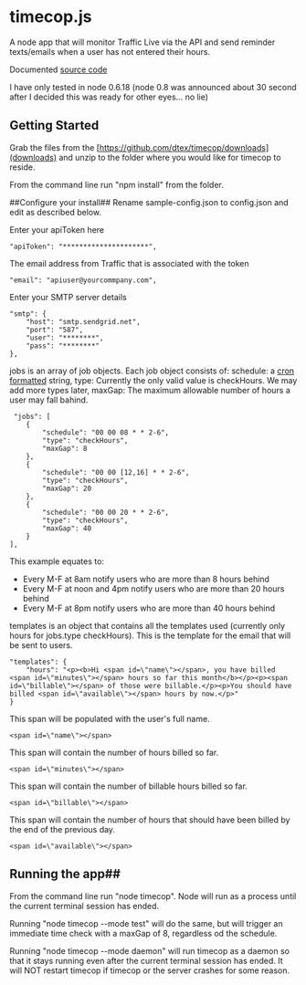 timecop.js
==========

A node app that will monitor Traffic Live via the API and send reminder texts/emails when a user has not entered their hours.

Documented [source code](http://dtex.github.com/timecop/docs/timecop.html)

I have only tested in node 0.6.18 (node 0.8 was announced about 30 second after I decided this was ready for other eyes... no lie)

## Getting Started ##

Grab the files from the [https://github.com/dtex/timecop/downloads](downloads) and unzip to the folder where you would like for timecop to reside.

From the command line run "npm install" from the folder.

##Configure your install##
Rename sample-config.json to config.json and edit as described below.

Enter your apiToken here

    "apiToken": "*********************",

The email address from Traffic that is associated with the token

    "email": "apiuser@yourcommpany.com",

Enter your SMTP server details

    "smtp": {
        "host": "smtp.sendgrid.net",
        "port": "587",
        "user": "********",
        "pass": "********"
    },
		
jobs is an array of job objects. Each job object consists of:
 schedule: a [cron formatted](http://www.nncron.ru/help/EN/working/cron-format.htm) string,
 type: Currently the only valid value is checkHours. We may add more types later,
 maxGap: The maximum allowable number of hours a user may fall bahind.

     "jobs": [
        {
            "schedule": "00 00 08 * * 2-6",
            "type": "checkHours",
            "maxGap": 8
        },
        {
            "schedule": "00 00 [12,16] * * 2-6",
            "type": "checkHours",
            "maxGap": 20
        },
        {
            "schedule": "00 00 20 * * 2-6",
            "type": "checkHours",
            "maxGap": 40
        }
    ],

This example equates to:
* Every M-F at 8am notify users who are more than 8 hours behind
* Every M-F at noon and 4pm notify users who are more than 20 hours behind
* Every M-F at 8pm notify users who are more than 40 hours behind
	
templates is an object that contains all the templates used (currently only hours for jobs.type checkHours). This is the template for the email that will be sent to users.

    "templates": {
        "hours": "<p><b>Hi <span id=\"name\"></span>, you have billed <span id=\"minutes\"></span> hours so far this month</b></p><p><span id=\"billable\"></span> of those were billable.</p><p>You should have billed <span id=\"available\"></span> hours by now.</p>"
    }
    
This span will be populated with the user's full name.

    <span id=\"name\"></span> 

This span will contain the number of hours billed so far.

    <span id=\"minutes\"></span>

This span will contain the number of billable hours billed so far.

    <span id=\"billable\"></span>

This span will contain the number of hours that should have been billed by the end of the previous day.
    
    <span id=\"available\"></span>
    
## Running the app##
	
From the command line run "node timecop". Node will run as a process until the current terminal session has ended.

Running "node timecop --mode test" will do the same, but will trigger an immediate time check with a maxGap of 8, regardless od the schedule.

Running "node timecop --mode daemon" will run timecop as a daemon so that it stays running even after the current terminal session has ended. It will NOT restart timecop if timecop or the server crashes for some reason.